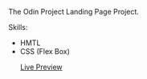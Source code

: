 The Odin Project Landing Page Project. 

Skills:
  <ul>
  <li>HMTL</li>
  <li>CSS (Flex Box)</li>
  
  <a href=mikecalo.github.io/landing-page>Live Preview</a>
